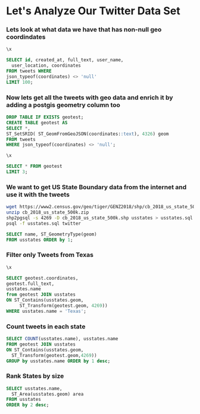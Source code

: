 # Let's Analyze Our Twitter Data Set

### Lets look at what data we have that has non-null geo coordindates
```sql
\x

SELECT id, created_at, full_text, user_name, 
  user_location, coordinates
FROM tweets WHERE 
json_typeof(coordinates) <> 'null' 
LIMIT 100;
```

### Now lets get all the tweets with geo data and enrich it by adding a postgis geometry column too 
```sql
DROP TABLE IF EXISTS geotest;
CREATE TABLE geotest AS
SELECT *, 
ST_SetSRID( ST_GeomFromGeoJSON(coordinates::text), 4326) geom 
FROM tweets 
WHERE json_typeof(coordinates) <> 'null';
```

```sql
\x 

SELECT * FROM geotest
LIMIT 3;
```

### We want to get US State Boundary data from the internet and use it with the tweets
```bash
wget https://www2.census.gov/geo/tiger/GENZ2018/shp/cb_2018_us_state_500k.zip
unzip cb_2018_us_state_500k.zip
shp2pgsql -s 4269 -D cb_2018_us_state_500k.shp usstates > usstates.sql
psql -f usstates.sql twitter
```

```sql
SELECT name, ST_GeometryType(geom)
FROM usstates ORDER by 1;
```

### Filter only Tweets from Texas
```sql
\x 

SELECT geotest.coordinates, 
geotest.full_text,
usstates.name 
from geotest JOIN usstates 
ON ST_Contains(usstates.geom, 
     ST_Transform(geotest.geom, 4269))
WHERE usstates.name = 'Texas';
```

### Count tweets in each state
```sql
SELECT COUNT(usstates.name), usstates.name
FROM geotest JOIN usstates 
ON ST_Contains(usstates.geom, 
  ST_Transform(geotest.geom,4269))
GROUP by usstates.name ORDER by 1 desc;
```

### Rank States by size
```sql
SELECT usstates.name, 
  ST_Area(usstates.geom) area
FROM usstates 
ORDER by 2 desc;
```
